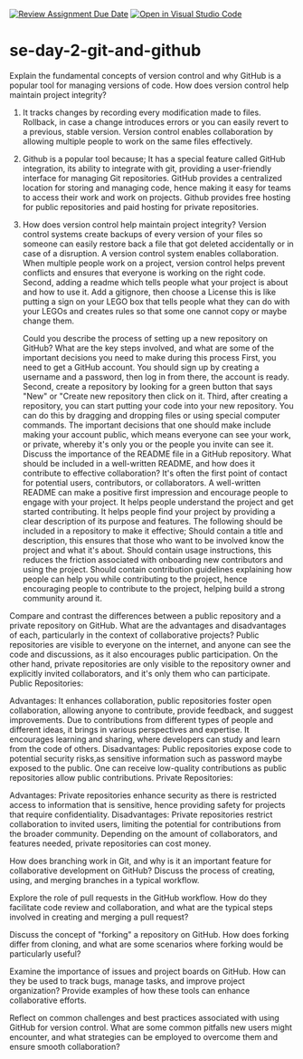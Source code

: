 [![Review Assignment Due Date](https://classroom.github.com/assets/deadline-readme-button-22041afd0340ce965d47ae6ef1cefeee28c7c493a6346c4f15d667ab976d596c.svg)](https://classroom.github.com/a/8wgCKhpZ)
[![Open in Visual Studio Code](https://classroom.github.com/assets/open-in-vscode-2e0aaae1b6195c2367325f4f02e2d04e9abb55f0b24a779b69b11b9e10269abc.svg)](https://classroom.github.com/online_ide?assignment_repo_id=18656172&assignment_repo_type=AssignmentRepo)
# se-day-2-git-and-github
 Explain the fundamental concepts of version control and why GitHub is a popular tool for managing versions of code. How does version control help maintain project integrity?
  1.  It tracks changes by recording every modification made to files.
    Rollback, in case a change introduces errors or you can easily revert to a previous, stable version.
    Version control enables collaboration by allowing multiple people to work on the same files effectively.
 2.   Github is a popular tool because;
        It has a special feature called GitHub integration, its ability to integrate with git, providing a user-friendly interface for managing Git repositories.
        GitHub provides a centralized location for storing and managing code, hence making it easy for teams to access their work and work on projects.
        Github provides free hosting for public repositories and paid hosting for private repositories.
 3.   How does version control help maintain project integrity?
         Version control systems create backups of every version of your files so someone can easily restore back a file that got deleted accidentally or in case of a disruption.
        A version control system enables collaboration. When multiple people work on a project, version control helps prevent conflicts and ensures that everyone is working on the right code. Second, adding a readme which tells people what your project is about and how to use it. Add a gitignore, then choose a License this is like putting a sign on your LEGO box that tells people what they can do with your LEGOs and creates rules so that some one cannot copy or maybe change them.

      Could you describe the process of setting up a new repository on GitHub? What are the key steps involved, and what are some of the important decisions you need to make during this process
   First, you need to get a GitHub account. You should sign up by creating a username and a password, then log in from there, the account is ready.
   Second, create a repository by looking  for a green button that says "New" or "Create new repository then click on it.
   Third, after creating a repository, you can start putting your code into your new repository. You can do this by dragging and dropping files or using special computer commands.
The important decisions that one should make include making your account public, which means everyone can see your work, or private, whereby it's only you or the people you invite can see it.
Discuss the importance of the README file in a GitHub repository. What should be included in a well-written README, and how does it contribute to effective collaboration?
    It's often the first point of contact for potential users, contributors, or collaborators. A well-written README can make a positive first impression and encourage people to engage with your project.
    It helps people understand the project and get started contributing.
    It helps people find your project by providing a clear description of its purpose and features.
 The following should be included in a repository to make it effective;
    Should contain a title and description, this ensures that those who want to be involved know the project and what it's about.
    Should contain usage instructions, this reduces the friction associated with onboarding new contributors and using the project.
    Should contain contribution guidelines explaining how people can help you while contributing to the project, hence encouraging people to contribute to the project, helping  build a strong community around it.

Compare and contrast the differences between a public repository and a private repository on GitHub. What are the advantages and disadvantages of each, particularly in the context of collaborative projects?
     Public repositories are visible to everyone on the internet, and anyone can see the code and discussions, as it also encourages public participation. On the other hand, private repositories are only visible to the repository owner and explicitly invited collaborators, and it's only them who can participate.
  Public Repositories:

  Advantages:
     It enhances  collaboration, public repositories foster open collaboration, allowing anyone to contribute, provide feedback, and suggest improvements. 
     Due to contributions from different types of people and different ideas, it brings in various perspectives and expertise.
     It encourages learning and sharing, where developers can study and learn from the code of others.
  Disadvantages:
     Public repositories expose code to potential security risks,as sensitive information such as password maybe exposed to the public.
     One can receive low-quality contributions as public repositories allow public contributions.
  Private Repositories:

  Advantages:
     Private repositories enhance security as there is restricted access to information that is sensitive, hence providing safety for projects that require confidentiality.
  Disadvantages:
     Private repositories restrict collaboration to invited users, limiting the potential for contributions from the broader community.
     Depending on the amount of collaborators, and features needed, private repositories can cost money.

 How does branching work in Git, and why is it an important feature for collaborative development on GitHub? Discuss the process of creating, using, and merging branches in a typical workflow.

 Explore the role of pull requests in the GitHub workflow. How do they facilitate code review and collaboration, and what are the typical steps involved in creating and merging a pull request?
 
 Discuss the concept of "forking" a repository on GitHub. How does forking differ from cloning, and what are some scenarios where forking would be particularly useful?

 Examine the importance of issues and project boards on GitHub. How can they be used to track bugs, manage tasks, and improve project organization? Provide examples of how these tools can enhance collaborative efforts.

 Reflect on common challenges and best practices associated with using GitHub for version control. What are some common pitfalls new users might encounter, and what strategies can be employed to overcome them and ensure smooth collaboration?

